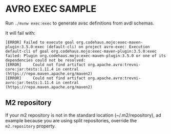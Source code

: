 # AVRO EXEC SAMPLE

Run `./mvnw exec:exec` to generate avsc definitions from avdl schemas.

It will fail with:

```shell
[ERROR] Failed to execute goal org.codehaus.mojo:exec-maven-plugin:3.5.0:exec (default-cli) on project avro-exec: Execution default-cli of goal org.codehaus.mojo:exec-maven-plugin:3.5.0:exec failed: Plugin org.codehaus.mojo:exec-maven-plugin:3.5.0 or one of its dependencies could not be resolved:
[ERROR] 	Could not find artifact org.apache.avro:trevni-core:jar:tests:1.11.4 in central (https://repo.maven.apache.org/maven2)
[ERROR] 	Could not find artifact org.apache.avro:trevni-avro:jar:tests:1.11.4 in central (https://repo.maven.apache.org/maven2)
```

## M2 repository

If your m2 repository is not in the standard location (~/.m2/repository), ad example because you are
using split repositories, override the `m2.repository` property.
